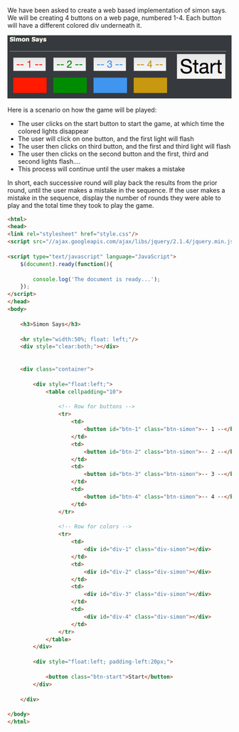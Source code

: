 We have been asked to create a web based implementation of simon says. We will be creating 4 buttons on a web page, numbered 1-4. 
Each button will have a different colored div underneath it.

![Simon Says UI](../../images/simon_says.png "Simon Says UI")

Here is a scenario on how the game will be played:
 - The user clicks on the start button to start the game, at which time the colored lights disappear
 - The user will click on one button, and the first light will flash
 - The user then clicks on third button, and the first and third light will flash
 - The user then clicks on the second button and the first, third and second lights flash....
 - This process will continue until the user makes a mistake
 
In short, each successive round will play back the results from the prior round, until the user makes a mistake in the sequence. 
If the user makes a mistake in the sequence, display the number of rounds they were able to play and the total time they took to play the game.


```html
<html>
<head>
<link rel="stylesheet" href="style.css"/>
<script src="//ajax.googleapis.com/ajax/libs/jquery/2.1.4/jquery.min.js"></script>

<script type="text/javascript" language="JavaScript">
    $(document).ready(function(){

        console.log('The document is ready...');
    });
</script>
</head>
<body>

    <h3>Simon Says</h3>

    <hr style="width:50%; float: left;"/>
    <div style="clear:both;"></div>


    <div class="container">

        <div style="float:left;">
            <table cellpadding="10">

                <!-- Row for buttons -->
                <tr>
                    <td>
                        <button id="btn-1" class="btn-simon">-- 1 --</button>
                    </td>
                    <td>
                        <button id="btn-2" class="btn-simon">-- 2 --</button>
                    </td>
                    <td>
                        <button id="btn-3" class="btn-simon">-- 3 --</button>
                    </td>
                    <td>
                        <button id="btn-4" class="btn-simon">-- 4 --</button>
                    </td>
                </tr>

                <!-- Row for colors -->
                <tr>
                    <td>
                        <div id="div-1" class="div-simon"></div>
                    </td>
                    <td>
                        <div id="div-2" class="div-simon"></div>
                    </td>
                    <td>
                        <div id="div-3" class="div-simon"></div>
                    </td>
                    <td>
                        <div id="div-4" class="div-simon"></div>
                    </td>
                </tr>
            </table>
        </div>

        <div style="float:left; padding-left:20px;">

            <button class="btn-start">Start</button>
        </div>

    </div>

</body>
</html>
```